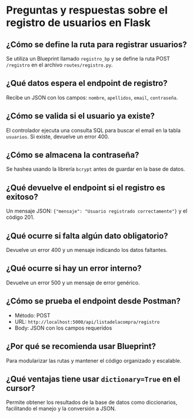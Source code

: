 # Preguntas y respuestas sobre el registro de usuarios en Flask

## ¿Cómo se define la ruta para registrar usuarios?
Se utiliza un Blueprint llamado `registro_bp` y se define la ruta POST `/registro` en el archivo `routes/registro.py`.

## ¿Qué datos espera el endpoint de registro?
Recibe un JSON con los campos: `nombre`, `apellidos`, `email`, `contraseña`.

## ¿Cómo se valida si el usuario ya existe?
El controlador ejecuta una consulta SQL para buscar el email en la tabla `usuarios`. Si existe, devuelve un error 400.

## ¿Cómo se almacena la contraseña?
Se hashea usando la librería `bcrypt` antes de guardar en la base de datos.

## ¿Qué devuelve el endpoint si el registro es exitoso?
Un mensaje JSON: `{"mensaje": "Usuario registrado correctamente"}` y el código 201.

## ¿Qué ocurre si falta algún dato obligatorio?
Devuelve un error 400 y un mensaje indicando los datos faltantes.

## ¿Qué ocurre si hay un error interno?
Devuelve un error 500 y un mensaje de error genérico.

## ¿Cómo se prueba el endpoint desde Postman?
- Método: POST
- URL: `http://localhost:5000/api/listadelacompra/registro`
- Body: JSON con los campos requeridos

## ¿Por qué se recomienda usar Blueprint?
Para modularizar las rutas y mantener el código organizado y escalable.

## ¿Qué ventajas tiene usar `dictionary=True` en el cursor?
Permite obtener los resultados de la base de datos como diccionarios, facilitando el manejo y la conversión a JSON.
